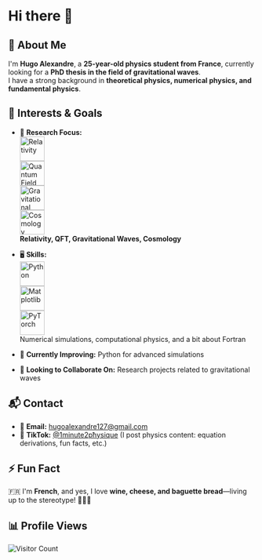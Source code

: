 # Hi there 👋  

## 🚀 About Me  

I'm **Hugo Alexandre**, a **25-year-old physics student from France**, currently looking for a **PhD thesis in the field of gravitational waves**.  
I have a strong background in **theoretical physics, numerical physics, and fundamental physics**.  

## 🎯 Interests & Goals  

- 🔭 **Research Focus:**  
  <img src="https://upload.wikimedia.org/wikipedia/commons/2/22/Einstein_1921_by_F_Schmutzer_-_restoration.jpg" alt="Relativity" width="50"/>  
  <img src="https://upload.wikimedia.org/wikipedia/commons/6/6f/Feynman_Diagram_Gluon_Radiation.svg" alt="Quantum Field Theory" width="50"/>  
  <img src="https://upload.wikimedia.org/wikipedia/commons/thumb/e/ef/LIGO_measurement_of_gravitational_waves.svg/800px-LIGO_measurement_of_gravitational_waves.svg.png" alt="Gravitational Waves" width="50"/>  
  <img src="https://upload.wikimedia.org/wikipedia/commons/4/4d/CMB_Timeline75.jpg" alt="Cosmology" width="50"/>  
  **Relativity, QFT, Gravitational Waves, Cosmology**  

- 🖥️ **Skills:**  
  <img src="https://cdn.jsdelivr.net/gh/devicons/devicon/icons/python/python-original.svg" alt="Python" width="50"/>  
  <img src="https://upload.wikimedia.org/wikipedia/commons/8/84/Matplotlib_icon.svg" alt="Matplotlib" width="50"/>  
  <img src="https://cdn.jsdelivr.net/gh/devicons/devicon/icons/pytorch/pytorch-original.svg" alt="PyTorch" width="50"/>  
  Numerical simulations, computational physics, and a bit about Fortran  

- 🌱 **Currently Improving:** Python for advanced simulations  
- 👯 **Looking to Collaborate On:** Research projects related to gravitational waves  

## 📬 Contact  

- 📩 **Email:** [hugoalexandre127@gmail.com](mailto:hugoalexandre127@gmail.com)  
- 🎥 **TikTok:** [@1minute2pħysique](https://www.tiktok.com/@1minute2pħysique) (I post physics content: equation derivations, fun facts, etc.)  

## ⚡ Fun Fact  

🇫🇷 I'm **French**, and yes, I love **wine, cheese, and baguette bread**—living up to the stereotype! 🥖🍷🧀  

## 📊 Profile Views  

![Visitor Count](https://komarev.com/ghpvc/?username=HugoAlexandre&color=blue&style=flat)
